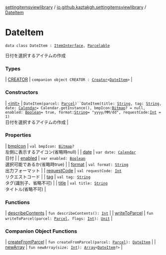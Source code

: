 [settingitemsviewlibrary](../../index.md) / [io.github.kaztakgh.settingitemsviewlibrary](../index.md) / [DateItem](./index.md)

# DateItem

`data class DateItem : `[`ItemInterface`](../-item-interface/index.md)`, `[`Parcelable`](https://developer.android.com/reference/android/os/Parcelable.html)

日付を選択するアイテムの作成

### Types

| [CREATOR](-c-r-e-a-t-o-r/index.md) | `companion object CREATOR : `[`Creator`](https://developer.android.com/reference/android/os/Parcelable/Creator.html)`<`[`DateItem`](./index.md)`>` |

### Constructors

| [&lt;init&gt;](-init-.md) | `DateItem(parcel: `[`Parcel`](https://developer.android.com/reference/android/os/Parcel.html)`)``DateItem(title: `[`String`](https://kotlinlang.org/api/latest/jvm/stdlib/kotlin/-string/index.html)`, tag: `[`String`](https://kotlinlang.org/api/latest/jvm/stdlib/kotlin/-string/index.html)`, date: `[`Calendar`](https://developer.android.com/reference/java/util/Calendar.html)` = Calendar.getInstance(), bmpIcon: `[`Bitmap`](https://developer.android.com/reference/android/graphics/Bitmap.html)`? = null, enabled: `[`Boolean`](https://kotlinlang.org/api/latest/jvm/stdlib/kotlin/-boolean/index.html)` = true, format: `[`String`](https://kotlinlang.org/api/latest/jvm/stdlib/kotlin/-string/index.html)` = "yyyy/MM/dd", requestCode: `[`Int`](https://kotlinlang.org/api/latest/jvm/stdlib/kotlin/-int/index.html)` = 1)`<br>日付を選択するアイテムの作成 |

### Properties

| [bmpIcon](bmp-icon.md) | `val bmpIcon: `[`Bitmap`](https://developer.android.com/reference/android/graphics/Bitmap.html)`?`<br>左側に表示するアイコン(省略時null) |
| [date](date.md) | `var date: `[`Calendar`](https://developer.android.com/reference/java/util/Calendar.html)<br>日付 |
| [enabled](enabled.md) | `var enabled: `[`Boolean`](https://kotlinlang.org/api/latest/jvm/stdlib/kotlin/-boolean/index.html)<br>選択可能であるか(省略時true) |
| [format](format.md) | `val format: `[`String`](https://kotlinlang.org/api/latest/jvm/stdlib/kotlin/-string/index.html)<br>出力フォーマット |
| [requestCode](request-code.md) | `val requestCode: `[`Int`](https://kotlinlang.org/api/latest/jvm/stdlib/kotlin/-int/index.html)<br>リクエストコード |
| [tag](tag.md) | `val tag: `[`String`](https://kotlinlang.org/api/latest/jvm/stdlib/kotlin/-string/index.html)<br>タグ(識別子、省略不可) |
| [title](title.md) | `val title: `[`String`](https://kotlinlang.org/api/latest/jvm/stdlib/kotlin/-string/index.html)<br>タイトル(省略不可) |

### Functions

| [describeContents](describe-contents.md) | `fun describeContents(): `[`Int`](https://kotlinlang.org/api/latest/jvm/stdlib/kotlin/-int/index.html) |
| [writeToParcel](write-to-parcel.md) | `fun writeToParcel(parcel: `[`Parcel`](https://developer.android.com/reference/android/os/Parcel.html)`, flags: `[`Int`](https://kotlinlang.org/api/latest/jvm/stdlib/kotlin/-int/index.html)`): `[`Unit`](https://kotlinlang.org/api/latest/jvm/stdlib/kotlin/-unit/index.html) |

### Companion Object Functions

| [createFromParcel](create-from-parcel.md) | `fun createFromParcel(parcel: `[`Parcel`](https://developer.android.com/reference/android/os/Parcel.html)`): `[`DateItem`](./index.md) |
| [newArray](new-array.md) | `fun newArray(size: `[`Int`](https://kotlinlang.org/api/latest/jvm/stdlib/kotlin/-int/index.html)`): `[`Array`](https://kotlinlang.org/api/latest/jvm/stdlib/kotlin/-array/index.html)`<`[`DateItem`](./index.md)`?>` |

